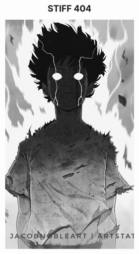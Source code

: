 

<h1 align="center">STIFF 404<br></h1>
<p align="center">
<img src="https://github.com/STIFF404/foto/blob/main/images%20(18).jpeg" 
</p>
